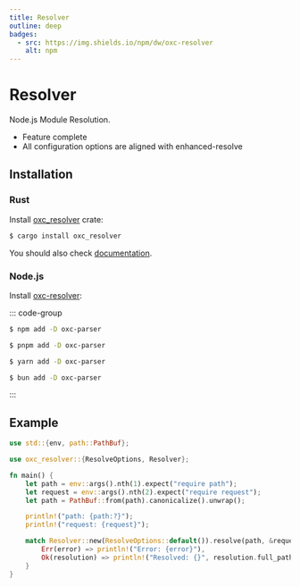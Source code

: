 ```yaml
---
title: Resolver
outline: deep
badges:
  - src: https://img.shields.io/npm/dw/oxc-resolver
    alt: npm
---
```


<AppBadgeList />

# Resolver

Node.js Module Resolution.

- Feature complete
- All configuration options are aligned with enhanced-resolve

## Installation

### Rust

Install [oxc_resolver][url-oxc-resolver-crate] crate:

```sh
$ cargo install oxc_resolver
```

You should also check [documentation][url-oxc-resolver-docs].

### Node.js

Install [oxc-resolver][url-oxc-resolver-npm]:

::: code-group

```sh [npm]
$ npm add -D oxc-parser
```

```sh [pnpm]
$ pnpm add -D oxc-parser
```

```sh [yarn]
$ yarn add -D oxc-parser
```

```sh [bun]
$ bun add -D oxc-parser
```

:::

## Example

```rust
use std::{env, path::PathBuf};

use oxc_resolver::{ResolveOptions, Resolver};

fn main() {
    let path = env::args().nth(1).expect("require path");
    let request = env::args().nth(2).expect("require request");
    let path = PathBuf::from(path).canonicalize().unwrap();

    println!("path: {path:?}");
    println!("request: {request}");

    match Resolver::new(ResolveOptions::default()).resolve(path, &request) {
        Err(error) => println!("Error: {error}"),
        Ok(resolution) => println!("Resolved: {}", resolution.full_path().to_string_lossy()),
    }
}
```

<!-- Links -->

[url-oxc-resolver-crate]: https://crates.io/oxc_resolver
[url-oxc-resolver-docs]: https://docs.rs/oxc_resolver
[url-oxc-resolver-npm]: https://www.npmjs.com/package/oxc-resolver
